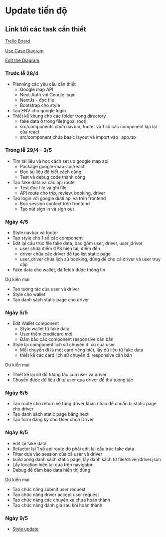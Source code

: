 # Update tiến độ
## Link tới các task cần thiết
[Trello Board](https://trello.com/b/2zewDXi9)

[Use Case Diagram](https://drive.google.com/file/d/1EBREZRCl0H9Ft1f3wodKh038tRkkflt-/view?usp=sharing)

[Edit the Diagram](https://app.diagrams.net/#G1EBREZRCl0H9Ft1f3wodKh038tRkkflt-)
 
### Trước lễ 28/4
- Planning các yêu cầu cần thiết
  - Google map API
  - Next-Auth với Google login
  - NextJs - đọc file
  - Bootstrap cho style
- Tạo ENV cho google login
- Thiết kế khung cho các folder trong directory
  - fake data ở trong file(ngoài root)
  - src/components chứa navbar, footer và 1 số các component lặp lại của react
  - src/component chứa basic layout và import vào _app.tsx
### Trong lễ 29/4 - 3/5
- Tìm tài liêu và học cách set up google map api
  - Package google-map-api/react
  - Đọc tài liệu đê biết cách dùng
  - Test và debug code thành công
- Tạo fake data và các api route
  - Test đọc file và ghi file
  - API route cho trip, review, booking, driver
- Tạo login với google dưới api và trên frontend
  - Bọc session context trên frontend
  - Tạo nút sign in và sigh out
### Ngày 4/5
- Style navbar và footer
- Tạo style cho 1 số các component
- Edit lại cấu trúc file fake data, bao gồm user, driver, user_driver
  - user chứa điểm GPS hiện tại, điểm đến
  - driver chứa các drỉver để tạo list static page
  - user_driver chứa lịch sử booking, dùng để cho cả driver và user truy cập
- Fake data cho wallet, đã fetch được thông tin
    
Dự kiến mai
- Tạo tương tác của user và driver
- Style cho wallet
- Tạo danh sách static page cho driver

### Ngày 5/5
- Edit Wallet component
  - Style wallet từ fake data
  - User thêm creditcard mới
  - Đảm bảo các component responsive căn bản
- Style lại component lịch sử chuyến đi cũ của user
  - Mỗi chuyến đi là một card riêng biệt, lấy dữ liệu từ fake data
  - thiết kế các card lịch sử chuyến đi responsive căn bản

Dự kiến mai
- Thiết kế lại sơ đồ tương tác của user và driver
- Chuyển được dữ liệu đi từ user qua driver để thử tương tác

### Ngày 6/5
- Tạo route cho return về từng driver khác nhau để chuẩn bị static page cho driver
- Tạo danh sách static page bằng next
- Tạo form đăng ký cho User chọn Driver

### Ngày 8/5
- edit lại fake data
- Refactor lại 1 số api route do phải edit lại cấu trúc fake data
- Filter dựa vào session của cả user và driver
- build xong danh sách static page, lấy danh sách từ file/driver/driver.json
- Lấy location hiện tại dựa trên navigator
- Debug để đảm bảo data hiển thị đúng

Dự kiến mai
 - Tạo chức năng submit user request
 - Tạo chức năng driver accept user request
 - Tạo chức năng các chuyến xe chưa hoàn thành
 - Tạo chức năng đánh giá sau khi hoàn thành

### Ngày 9/5
 - [Style update](https://github.com/interest-protocol/sui-interface)
